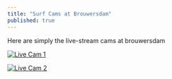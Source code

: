 ```yaml
---
title: "Surf Cams at Brouwersdam"
published: true
---
```


Here are simply the live-stream cams at brouwersdam


[![Live Cam 1](http://img.youtube.com/vi/9VxYAMcgocM/0.jpg)](https://youtu.be/9VxYAMcgocM)

[![Live Cam 2](http://img.youtube.com/vi/BHCvtlB2gKU/0.jpg)](https://youtu.be/BHCvtlB2gKU)
